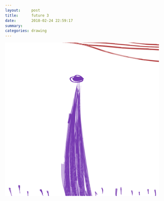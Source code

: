 ```yaml
---
layout:     post
title:      future 3
date:       2018-02-24 22:59:17
summary:    
categories: drawing
---
```

![future 3](/images/diary/future-3.png ".")
